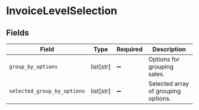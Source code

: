 # InvoiceLevelSelection


## Fields

| Field                               | Type                                | Required                            | Description                         |
| ----------------------------------- | ----------------------------------- | ----------------------------------- | ----------------------------------- |
| `group_by_options`                  | list[*str*]                         | :heavy_minus_sign:                  | Options for grouping sales.         |
| `selected_group_by_options`         | list[*str*]                         | :heavy_minus_sign:                  | Selected array of grouping options. |